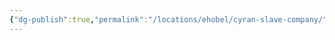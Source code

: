 ```yaml
---
{"dg-publish":true,"permalink":"/locations/ehobel/cyran-slave-company/","tags":["Location","Unexplored"],"updated":"2024-12-13T23:07:08.591+00:00"}
---
```


